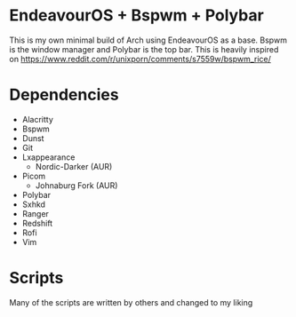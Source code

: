 # EndeavourOS + Bspwm + Polybar
This is my own minimal build of Arch using EndeavourOS as a base. Bspwm is the window manager and Polybar is the top bar.
This is heavily inspired on https://www.reddit.com/r/unixporn/comments/s7559w/bspwm_rice/ 

# Dependencies
- Alacritty
- Bspwm
- Dunst
- Git
- Lxappearance
    - Nordic-Darker (AUR)
- Picom
    - Johnaburg Fork (AUR)
- Polybar
- Sxhkd
- Ranger
- Redshift
- Rofi
- Vim

# Scripts
Many of the scripts are written by others and changed to my liking